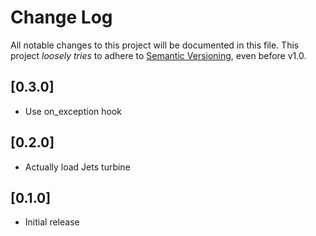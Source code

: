 # Change Log

All notable changes to this project will be documented in this file.
This project *loosely tries* to adhere to [Semantic Versioning](http://semver.org/), even before v1.0.

## [0.3.0]
- Use on_exception hook

## [0.2.0]
- Actually load Jets turbine

## [0.1.0]
- Initial release

